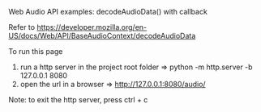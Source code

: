 Web Audio API examples: decodeAudioData() with callback

Refer to https://developer.mozilla.org/en-US/docs/Web/API/BaseAudioContext/decodeAudioData

To run this page
1. run a http server in the project root folder => python -m http.server -b 127.0.0.1 8080
2. open the url in a browser => http://127.0.0.1:8080/audio/

Note: to exit the http server, press ctrl + c
